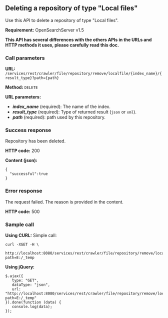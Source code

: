 ## Deleting a repository of type "Local files"

Use this API to delete a repository of type "Local files".

**Requirement:** OpenSearchServer v1.5

**This API has several differences with the others APIs in the URLs and HTTP methods it uses, please carefully read this doc.**

### Call parameters

**URL:** `/services/rest/crawler/file/repository/remove/localfile/{index_name}/{result_type}?path={path}`

**Method:** ```DELETE```

**URL parameters:**

- _**index_name**_ (required): The name of the index.
- _**result_type**_ (required): Type of returned result (`json` or `xml`).
- _**path**_ (required): path used by this repository.

### Success response
Repository has been deleted.

**HTTP code:**
200

**Content (json):**

    {
      "successful":true
    }

### Error response

The request failed. The reason is provided in the content.

**HTTP code:**
500

### Sample call

**Using CURL:**
Simple call:

    curl -XGET -H \
         http://localhost:8080/services/rest/crawler/file/repository/remove/localfile/my_index/json?path=E:/_temp
    

**Using jQuery:**

    $.ajax({ 
       type: "GET",
       dataType: "json",
       url: "http://localhost:8080/services/rest/crawler/file/repository/remove/localfile/my_index/json?path=E:/_temp"
    }).done(function (data) {
       console.log(data);
    });
    
